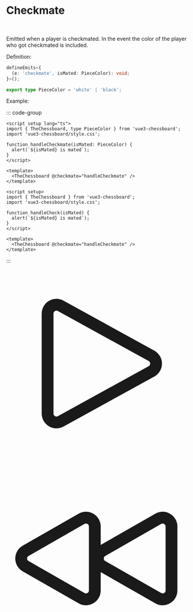 <script setup>
import { ref } from 'vue';
import { TheChessboard } from '../../dist/vue3-chessboard';

const boardAPI = ref();
const runningMate = ref(false);
const mateMoves = ['e4', 'e5', 'Qh5', 'a6', 'Bc4', 'a5', 'Qxf7#'];

function handleCheckmate(isMated) {
  setTimeout(() => alert(`${isMated} is mated`), 200);
}

function loopMoves(arr, i) {
  if (i === arr.length) {
    runningMate.value = false;
    return;
  }
  boardAPI.value?.move(arr[i]);
  setTimeout(loopMoves, 1000, arr, i + 1);
}

function emitMate() {
  runningMate.value = true;
  loopMoves(mateMoves, 0);
}
</script>

# Checkmate

<br>

Emitted when a player is checkmated. In the event the color of the player who got checkmated is included.

Definition:

```ts
defineEmits<{
  (e: 'checkmate', isMated: PieceColor): void;
}>();

export type PieceColor = 'white' | 'black';
```

Example:

::: code-group

```vue [TypeScript]
<script setup lang="ts">
import { TheChessboard, type PieceColor } from 'vue3-chessboard';
import 'vue3-chessboard/style.css';

function handleCheckmate(isMated: PieceColor) {
  alert(`${isMated} is mated`);
}
</script>

<template>
  <TheChessboard @checkmate="handleCheckmate" />
</template>
```

```vue [JavaScript]
<script setup>
import { TheChessboard } from 'vue3-chessboard';
import 'vue3-chessboard/style.css';

function handleCheck(isMated) {
  alert(`${isMated} is mated`);
}
</script>

<template>
  <TheChessboard @checkmate="handleCheckmate" />
</template>
```

:::

<div class="flex">
<svg xmlns="http://www.w3.org/2000/svg" fill="none" viewBox="0 0 24 24" stroke-width="1.5" stroke="currentColor" class="w-6 h-6" @click="emitMate">
<path stroke-linecap="round" stroke-linejoin="round" d="M5.25 5.653c0-.856.917-1.398 1.667-.986l11.54 6.348a1.125 1.125 0 010 1.971l-11.54 6.347a1.125 1.125 0 01-1.667-.985V5.653z" />
</svg>
<svg xmlns="http://www.w3.org/2000/svg" fill="none" viewBox="0 0 24 24" stroke-width="1.5" stroke="currentColor" class="w-6 h-6" @click="boardAPI.resetBoard()">
<path stroke-linecap="round" stroke-linejoin="round" d="M21 16.811c0 .864-.933 1.405-1.683.977l-7.108-4.062a1.125 1.125 0 010-1.953l7.108-4.062A1.125 1.125 0 0121 8.688v8.123zM11.25 16.811c0 .864-.933 1.405-1.683.977l-7.108-4.062a1.125 1.125 0 010-1.953L9.567 7.71a1.125 1.125 0 011.683.977v8.123z" />
</svg>

</div>

<div class="chessboard">
  <TheChessboard
    @board-created="(api) => (boardAPI = api)"
    @checkmate="handleCheckmate"
  />
</div>
